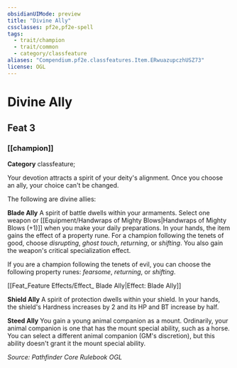 ```yaml
---
obsidianUIMode: preview
title: "Divine Ally"
cssclasses: pf2e,pf2e-spell
tags:
  - trait/champion
  - trait/common
  - category/classfeature
aliases: "Compendium.pf2e.classfeatures.Item.ERwuazupczhUSZ73"
license: OGL
---
```

# Divine Ally
## Feat 3
### [[champion]]

**Category** classfeature; 




Your devotion attracts a spirit of your deity's alignment. Once you choose an ally, your choice can't be changed.

The following are divine allies:

**Blade Ally** A spirit of battle dwells within your armaments. Select one weapon or [[Equipment/Handwraps of Mighty Blows|Handwraps of Mighty Blows (+1)]] when you make your daily preparations. In your hands, the item gains the effect of a property rune. For a champion following the tenets of good, choose _disrupting_, _ghost touch_, _returning_, or _shifting_. You also gain the weapon's critical specialization effect.

If you are a champion following the tenets of evil, you can choose the following property runes: _fearsome_, _returning_, or _shifting_.

[[Feat_Feature Effects/Effect_ Blade Ally|Effect: Blade Ally]]

**Shield Ally** A spirit of protection dwells within your shield. In your hands, the shield's Hardness increases by 2 and its HP and BT increase by half.

**Steed Ally** You gain a young animal companion as a mount. Ordinarily, your animal companion is one that has the mount special ability, such as a horse. You can select a different animal companion (GM's discretion), but this ability doesn't grant it the mount special ability.

*Source: Pathfinder Core Rulebook*
*OGL*